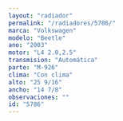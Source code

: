 ```yaml
---
layout: "radiador"
permalink: "/radiadores/5786/"
marca: "Volkswagen"
modelo: "Beetle"
ano: "2003"
motor: "L4 2.0,2.5"
transmision: "Automática"
parte: "M-926"
clima: "Con clima"
alto: "25 9/16"
ancho: "14 7/8"
observaciones: ""
id: "5786"
---
```


